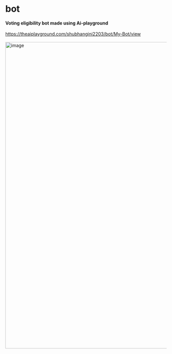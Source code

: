 # bot
<b>Voting eligibility bot made using Ai-playground</b><br><br>
https://theaiplayground.com/shubhangini2203/bot/My-Bot/view   <br><br>
<img width="960" alt="image" src="https://user-images.githubusercontent.com/88343647/178131165-ce4e6218-13cd-4a01-ae71-45f7d11c30ba.png">

